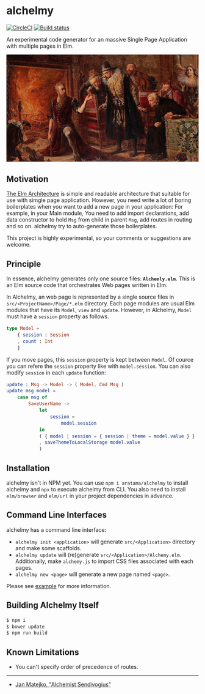 # alchelmy

[![CircleCI](https://circleci.com/gh/aratama/alchelmy.svg?style=svg)](https://circleci.com/gh/aratama/alchelmy)
[![Build status](https://ci.appveyor.com/api/projects/status/8yvgjo92gk8jkw1j?svg=true)](https://ci.appveyor.com/project/aratama/alchelmy)

An experimental code generator for an massive Single Page Application with multiple pages in Elm.

![Alchemist Sendivogius](docs/Alchemik_Sedziwoj_Matejko.JPG)

## Motivation

[The Elm Architecture](https://guide.elm-lang.org/architecture/) is simple and readable architecture that suitable for use with simgle page application.
However, you need write a lot of boring boilerplates when you want to add a new page in your application: For example, in your Main module, You need to add import declarations, add data constructor to hold `Msg` from child in parent `Msg`, add routes in routing and so on. alchelmy try to auto-generate those boilerplates. 

This project is highly experimental, so your comments or suggestions are welcome.

## Principle

In essence, alchelmy generates only one source files: **`Alchemly.elm`**. This is an Elm source code that orchestrates Web pages written in Elm.

In Alchelmy, an web page is represented by a single source files in `src/<ProjectName>/Page/*.elm` directory. Each page modules are usual Elm modules that have its `Model`, `view` and `update`. However, in Alchelmy, `Model` must have a `session` property as follows.

```elm
type Model = 
    { session : Session
    , count : Int
    }
```

If you move pages, this `session` property is kept between `Model`. Of cource you can refere the `session` property like with `model.session`. You can also modify `session` in each `update` function:

```elm
update : Msg -> Model -> ( Model, Cmd Msg )
update msg model =
    case msg of
        SaveUserName ->
            let
                session =
                    model.session
            in
            ( { model | session = { session | theme = model.value } }
            , saveThemeToLocalStorage model.value
            )
```

## Installation

alchelmy isn't in NPM yet. You can use `npm i aratama/alchelmy` to install alchelmy and `npx` to execute alchelmy from CLI.
You also need to install `elm/browser` and `elm/url` in your project dependencies in advance.

## Command Line Interfaces

alchelmy has a command line interface:

- `alchelmy init <application>` will generate `src/<Application>` directory and make some scaffolds.
- `alchelmy update` will (re)generate `src/<Application>/Alchemy.elm`. Additionally, make `alchemy.js` to import CSS files associated with each pages.
- `alchelmy new <page>` will generate a new page named `<page>`.

Please see [example](example) for more information.


## Building Alchelmy Itself

```sh
$ npm i 
$ bower update
$ npm run build
```

## Known Limitations

- You can't specify order of precedence of routes.


----

* [Jan Matejko, "Alchemist Sendivogius"](https://commons.wikimedia.org/wiki/File:Alchemik_Sedziwoj_Matejko.JPG)